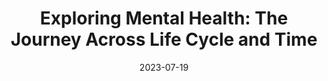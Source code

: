 ---
title: 'Exploring Mental Health: The Journey Across Life Cycle and Time'
date: 2023-07-19
authors:
  - admin
  - Diego Ascarza-Mendoza
  - Walter Ruelas Huanca
categories:
  - Work in progress
---